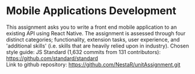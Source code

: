 # Mobile Applications Development  
This assignment asks you to write a front end mobile application to an existing API using React Native. The assignment is assessed through four distinct categories; functionality, extension tasks, user experience, and 'additional skills' (i.e. skills that are heavily relied upon in industry). 
Chosen style guide: JS Standard (1,632 commits from 131 contributors): https://github.com/standard/standard  
Link to github repository: https://github.com/NestaR/unitAssignment.git
